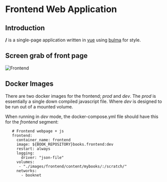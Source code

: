 # Frontend Web Application

## Introduction

**/** is a single-page application written in [vue](https://vuejs.org/) using [bulma](http://bulma.io/) for style.

## Screen grab of front page
![Frontend](https://github.com/hipposareevil/books/blob/master/images/frontend/pngs/frontPage.png)


## Docker Images

There are two docker images for the frontend; _prod_ and _dev_. The _prod_ is essentially a single down compiled javascript file. Where _dev_ is designed to be run out of a mounted volume.

When running in _dev_ mode, the docker-compose.yml file should have this for the *frontend* segment:
~~~~
   # Frontend webpage + js
   frontend:
     container_name: frontend
     image: ${BOOK_REPOSITORY}books.frontend:dev
     restart: always
     logging:
       driver: "json-file"
     volumes:
      - "./images/frontend/content/mybooks/:/scratch/"
     networks:
       - booknet
~~~~
